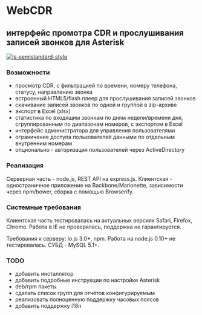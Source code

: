 # WebCDR
## интерфейс промотра CDR и прослушивания записей звонков для Asterisk

[![js-semistandard-style](https://img.shields.io/badge/code%20style-semistandard-brightgreen.svg?style=flat-square)](https://github.com/Flet/semistandard)

### Возможности

- просмотр CDR, с фильтрацией по времени, номеру телефона, статусу, направлению звонка
- встроенный HTML5/flash плеер для прослушивания записей звонков
- скачивание записей звонков по одной и группой в zip-архиве
- экспорт в Excel (xlsx)
- статистика по входящим звонкам по дням недели/времени дня,
  сгруппированным по диапазонам номеров, с экспортом в Excel
- интерфейс администратора для управления пользователями
- ограничение доступа пользователей данными по отдельным внутренним номерам
- опционально - авторизация пользователей через ActiveDirectory

### Реализация

Серверная часть - node.js, REST API на express.js.
Клиентская - одностраничное приложение на Backbone/Marionette, зависимости через npm/bower, сборка с помощью Browserify.

### Системные требования

Клиентская часть тестировалась на актуальных версиях Safari, Firefox, Chrome. Работа в IE не проверялась, поддержка не гарантируется.

Требования к серверу: io.js 3.0+, npm. Работа на node.js 0.10+ не тестировалась.
СУБД - MySQL 5.1+.

### TODO

- добавить инсталлятор
- добавить подробные инструкции по настройке Asterisk
- deb/rpm пакеты
- сделать список групп для отчётов конфигурируемым
- реализовать полноценную поддержку часовых поясов
- добавить поддержку i18n
